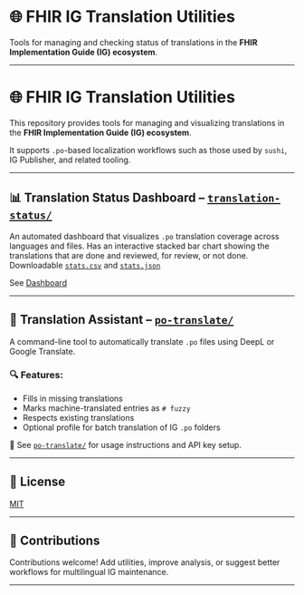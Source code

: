 # 🌐 FHIR IG Translation Utilities

Tools for managing and checking status of translations in the **FHIR Implementation Guide (IG) ecosystem**.

---

# 🌐 FHIR IG Translation Utilities

This repository provides tools for managing and visualizing translations in the **FHIR Implementation Guide (IG) ecosystem**.

It supports `.po`-based localization workflows such as those used by `sushi`, IG Publisher, and related tooling.

---

## 📊 Translation Status Dashboard – [`translation-status/`](./translation-status/)

An automated dashboard that visualizes `.po` translation coverage across languages and files.
Has an interactive stacked bar chart showing the translations that are done and reviewed, for review, or not done.
Downloadable [`stats.csv`](https://fhir.github.io/translation-utils/stats.csv) and [`stats.json`](https://fhir.github.io/translation-utils/stats.json)

See [Dashboard](https://fhir.github.io/translation-utils/)  

---

## 🤖 Translation Assistant – [`po-translate/`](./po-translate/)

A command-line tool to automatically translate `.po` files using DeepL or Google Translate.

### 🔍 Features:
- Fills in missing translations
- Marks machine-translated entries as `# fuzzy`
- Respects existing translations
- Optional profile for batch translation of IG `.po` folders

📁 See [`po-translate/`](./po-translate/) for usage instructions and API key setup.

---

## 📄 License

[MIT](./LICENSE)

---

## 🤝 Contributions

Contributions welcome! Add utilities, improve analysis, or suggest better workflows for multilingual IG maintenance.

---

